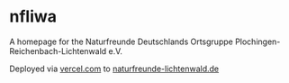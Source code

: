 # nfliwa

A homepage for the Naturfreunde Deutschlands Ortsgruppe Plochingen-Reichenbach-Lichtenwald e.V.

Deployed via [vercel.com](https://vercel.com) to [naturfreunde-lichtenwald.de](https://naturfreunde-lichtenwald.de)
